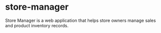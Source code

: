 # store-manager
Store Manager is a web application that helps store owners manage sales and product inventory records.
